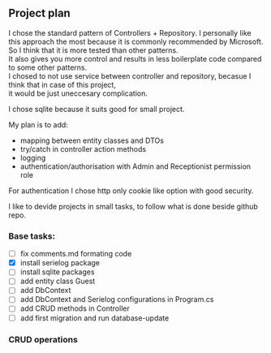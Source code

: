﻿## Project plan

I chose the standard pattern of Controllers + Repository. I personally like this approach the most because it is commonly recommended by Microsoft.   
So I think that it is more tested than other patterns.  
It also gives you more control and results in less boilerplate code compared to some other patterns.  
I chosed to not use service between controller and repository, becasue I think that in case of this project,  
it would be just uneccesary complication.

I chose sqlite because it suits good for small project.

My plan is to add:

- mapping between entity classes and DTOs
- try/catch in controller action methods 
- logging
- authentication/authorisation with Admin and Receptionist permission role

For authentication I chose http only cookie like option with good security. 

I like to devide projects in small tasks, to follow what is done beside github repo.

### Base tasks:

- [ ] fix comments.md formating code
- [x] install serielog package
- [ ] install sqlite packages
- [ ] add entity class Guest
- [ ] add DbContext
- [ ] add DbContext and Serielog configurations in Program.cs
- [ ] add CRUD methods in Controller
- [ ] add first migration and run database-update

### CRUD operations

